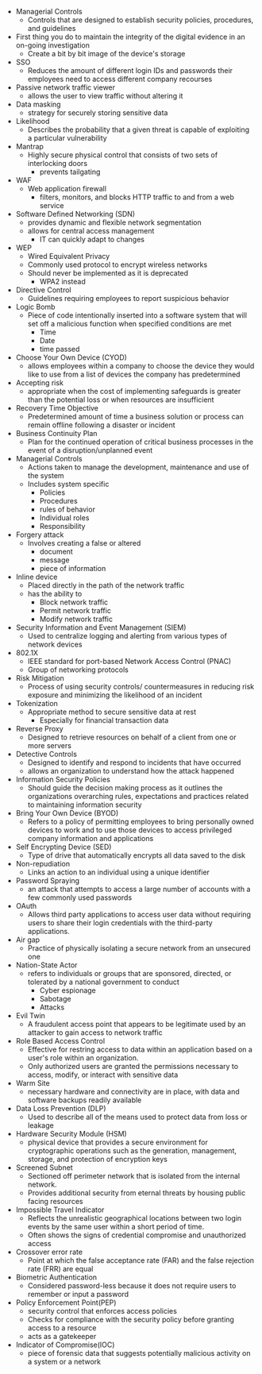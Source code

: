 - Managerial Controls
	- Controls that are designed to establish security policies, procedures, and guidelines
- First thing you do to maintain the integrity of the digital evidence in an on-going investigation
	- Create a bit by bit image of the device's storage
- SSO
	- Reduces the amount of different login IDs and passwords their employees need to access different company recourses 
- Passive network traffic viewer
	- allows the user to view traffic without altering it
- Data masking
	- strategy for securely storing sensitive data
- Likelihood
	- Describes the probability that a given threat is capable of exploiting a particular vulnerability
- Mantrap
	- Highly secure physical control that consists of two sets of interlocking doors
		- prevents tailgating
- WAF
	- Web application firewall
		- filters, monitors, and blocks HTTP traffic to and from a web service
- Software Defined Networking (SDN)
	- provides dynamic and flexible network segmentation
	- allows for central access management
		- IT can quickly adapt to changes
- WEP
	- Wired Equivalent Privacy
	- Commonly used protocol to encrypt wireless networks
	- Should never be implemented as it is deprecated
		- WPA2 instead
- Directive Control
	- Guidelines requiring employees to report suspicious behavior
- Logic Bomb
	- Piece of code intentionally inserted into a software system that will set off a malicious function when specified conditions are met
		- Time
		- Date
		- time passed
- Choose Your Own Device (CYOD)
	- allows employees within a company to choose the device they would like to use from a list of devices the company has predetermined
- Accepting risk
	- appropriate when the cost of implementing safeguards is greater than the potential loss or when resources are insufficient
- Recovery Time Objective
	- Predetermined amount of time a business solution or process can remain offline following a disaster or incident
- Business Continuity Plan
	- Plan for the continued operation of critical business processes in the event of a disruption/unplanned event
- Managerial Controls
	- Actions taken to manage the development, maintenance and use of the system
	- Includes system specific
		- Policies
		- Procedures
		- rules of behavior
		- Individual roles
		- Responsibility
- Forgery attack
	- Involves creating a false or altered
		- document
		- message
		- piece of information
- Inline device
	- Placed directly in the path of the network traffic
	- has the ability to
		- Block network traffic
		- Permit network traffic
		- Modify network traffic
- Security Information and Event Management (SIEM)
	- Used to centralize logging and alerting from various types of network devices
- 802.1X
	- IEEE standard for port-based Network Access Control (PNAC)
	- Group of networking protocols
- Risk Mitigation
	- Process of using security controls/ countermeasures in reducing risk exposure and minimizing the likelihood of an incident
- Tokenization
	- Appropriate method to secure sensitive data at rest
		- Especially for financial transaction data
- Reverse Proxy
	- Designed to retrieve resources on behalf of a client from one or more servers
- Detective Controls
	- Designed to identify and respond to incidents that have occurred
	- allows an organization to understand how the attack happened
- Information Security Policies
	- Should guide the decision making process as it outlines the organizations overarching rules, expectations and practices related to maintaining information security
- Bring Your Own Device (BYOD)
	- Refers to a policy of permitting employees to bring personally owned devices to work and to use those devices to access privileged company information and applications 
- Self Encrypting Device (SED)
	- Type of drive that automatically encrypts all data saved to the disk
- Non-repudiation
	- Links an action to an individual using a unique identifier
- Password Spraying
	- an attack that attempts to access a large number of accounts with a few commonly used passwords
- OAuth
	- Allows third party applications to access user data without requiring users to share their login credentials with the third-party applications.
- Air gap
	- Practice of physically isolating a secure network from an unsecured one
- Nation-State Actor
	- refers to individuals or groups that are sponsored, directed, or tolerated by a national government to conduct
		- Cyber espionage
		- Sabotage
		- Attacks
- Evil Twin
	- A fraudulent access point that appears to be legitimate used by an attacker to gain access to network traffic
- Role Based Access Control
	- Effective for restring access to data within an application based on a user's role within an organization.
	- Only authorized users are granted the permissions necessary to access, modify, or interact with sensitive data
- Warm Site
	- necessary hardware and connectivity are in place, with data and software backups readily available
- Data Loss Prevention (DLP)
	- Used to describe all of the means used to protect data from loss or leakage
- Hardware Security Module (HSM)
	- physical device that provides a secure environment for cryptographic operations such as the generation, management, storage, and protection of encryption keys
- Screened Subnet
	- Sectioned off perimeter network that is isolated from the internal network. 
	- Provides additional security from eternal threats by housing public facing resources
- Impossible Travel Indicator
	- Reflects the unrealistic geographical locations between two login events by the same user within a short period of time. 
	- Often shows the signs of credential compromise and unauthorized access
- Crossover error rate
	- Point at which the false acceptance rate (FAR) and the false rejection rate (FRR) are equal
- Biometric Authentication
	- Considered password-less because it does not require users to remember or input a password
- Policy Enforcement Point(PEP)
	- security control that enforces access policies
	- Checks for compliance with the security policy before granting access to a resource
	- acts as a gatekeeper
- Indicator of Compromise(IOC)
	- piece of forensic data that suggests potentially malicious activity on a system or a network